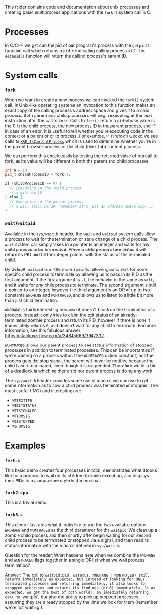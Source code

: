This folder contains code and documentation about unix processes and creating basic multiprocess
applications with the `fork()` system call in C.

# Processes

In C/C++ we get can the pid of our program's process with the `getpid()` function call which returns
a `pid_t` indicating calling process's ID. The `getppid()` function will return the calling process's
parent ID.

# System calls

### `fork`

When we want to create a new process we can invoked the `fork()` system call. In Unix-like operating systems
an invocation to this function makes an exact copy of the calling process's address space and gives it to a
child process. Both parent and child processes will begin executing at the next instruction after the call to
`fork`. Calls to `fork()` return a `pid` whose value is the 0 in the child process, the new process ID in the
parent process, and -1 in case of an error. It is useful to tell whether you're executing code in the context
of a parent or child process. For example, in Firefox's Gecko we see calls to
[`XRE_IsContentProcess`](http://searchfox.org/mozilla-central/source/dom/base/nsDOMNavigationTiming.cpp#300)
which is used to determine whether you're in the parent browser process or the child (think tab) content
process.

We can perform this check easily by testing the returned value of our call to fork, as its value will be
different in both the parent and child processes.

```cpp
int a = 10;
pid_t childProcessID = fork();

if (childProcessID == 0) {
  // Executing in the child process
  // a will be 10
} else {
  // Executing in the parent process
  // a will still be 10, remember it's just an address-space copy :)
}
```

### `wait`/`waitpid`

Available in the `sys/wait.h` header, the `wait` and `waitpid` system calls allow a process to wait for the
termination or state change of a child process. The `wait` system call simply takes in a pointer to an integer
and waits for any child process to be terminated. When a child process terminates it will return its PID and fill
the integer pointer with the status of the terminated child.

By default, `waitpid` is a little more specific, allowing us to wait for some specific child process to terminate
by allowing us to pass in its PID as the first argument. If the first argument is `-1`, the behavior is the same
as `wait`, and it waits for *any* child process to terminate. The second argument is still a pointer to an integer,
however the third argument is an OR of up to two constants `WNOHANG` and `WUNTRACED`, and allows us to listen to a
little bit more than just child termination.

`WNOHANG` is fairly interesting because it doesn't block on the termination of a process. Instead it only tries to
claim the exit status of an already-terminated zombie process and return its PID, however if there is none it immediately
returns `0`, and doesn't wait for any child to terminate. For more information, see this fabulous answer:
https://stackoverflow.com/a/34845669/3947332.

`WUNTRACED` allows our parent process to see status information of stopped processes in addition to terminated processes.
This can be important as if we're waiting on a process without the `WUNTRACED` option constant, and the process gets the
stop signal, the parent will never be notified because the child hasn't terminated, even though it is suspended. Therefore
we hit a bit of a deadlock in which neither child nor parent process is doing any work.

The `sys/wait.h` header provides some useful macros we can use to get some information as to how a child process was
terminated or stopped. The most useful (IMO) and interesting are:

 - `WIFEXITED`
  - `WEXITSTATUS`
 - `WIFSIGNALED`
  - `WTERMSIG`
 - `WIFSTOPPED`
  - `WSTOPSIG`

# Examples

### `fork.c`

This basic demo creates four processes in total, demonstrates what it looks like for a process to wait
on its children to finish executing, and displays their PIDs in a pseudo-tree style in the terminal.

### `fork2.cpp`

This is a trivial demo.

### `fork3.c`

This demo illustrates what it looks like to use the two available options `WNOHANG` and `WUNTRACED` as
the third parameter for the `waitpid`. We clean up a zombie child process and then shortly after begin
waiting for our second child process to be terminated or stopped via a signal, and then read its status
information with the macros defined in `sys/wait.h`.

Question for the reader: What happens here when we combine the `WNOHANG` and `WUNTRACED` flags together
in a single OR list when we wait process termination?

Answer: The call to `waitpid(pid, &status, WNOHANG | WUNTRACED) still returns immediately as expected, but
instead of looking for ONLY terminated processes and returning immediately, it also looks for stoppped
processes and returns its findings (or 0) immediately. So as expected, we get the best of both worlds: an
immediately returning call to `waitpid`, but also the ability to pick up stopped processes, assuming they are
already stopped by the time we look for them (remember we're not waiting!).
